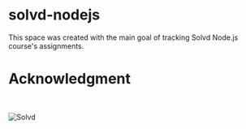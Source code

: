 # solvd-nodejs

This space was created with the main goal of tracking Solvd Node.js course's assignments.

# Acknowledgment

<br />

![Solvd](https://static.tildacdn.biz/tild6138-3030-4262-b632-376437393534/noroot.png)
